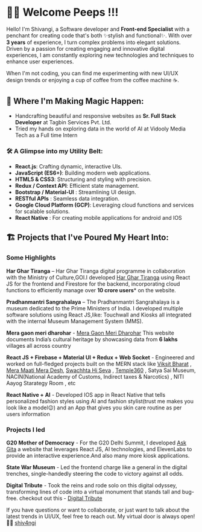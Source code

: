 # 👋👋 Welcome Peeps !!! 

Hello! I'm Shivangi, a Software developer and **Front-end Specialist** with a penchant for creating code that's both ✨stylish and functional✨. With over **3 years** of experience, I turn complex problems into elegant solutions. Driven by a passion for creating engaging and innovative digital experiences, I am constantly exploring new technologies and techniques to enhance user experiences.

When I'm not coding, you can find me experimenting with new UI/UX design trends or enjoying a cup of coffee from the coffee machine ☕️.

## 🏢  Where I'm Making Magic Happen:
- Handcrafting beautiful and responsive websites as **Sr. Full Stack Developer** at Tagbin Services Pvt. Ltd.
- Tried my hands on exploring data in the world of AI at Vidooly Media Tech as a Full time Intern

### 🛠️ A Glimpse into my Utility Belt:
- **React.js**: Crafting dynamic, interactive UIs.
- **JavaScript (ES6+)**: Building modern web applications.
- **HTML5 & CSS3**: Structuring and styling with precision.
- **Redux / Context API**: Efficient state management.
- **Bootstrap / Material-UI** : Streamlining UI design.
- **RESTful APIs** : Seamless data integration.
- **Google Cloud Platform (GCP)**: Leveraging cloud functions and services for scalable solutions.
- **React Native** : For creating mobile applications for android and IOS


## 🏗️ Projects that I've Poured My Heart Into:

### Some Highlights
**Har Ghar Tiranga** – Har Ghar Tiranga digital programme in collaboration with the Ministry of Culture,GOI.I developed [Har Ghar Tiranga](https://harghartiranga.com/) using React JS for the frontend and Firestore for the backend, incorporating cloud functions to efficiently manage over **10 crore users*** on the website.

**Pradhanmantri Sangrahalaya** – The Pradhanmantri Sangrahalaya is a museum dedicated to the Prime Ministers of India. I developed multiple software solutions using React JS,like: Touchwall and Kiosks all integrated with the internal Museum Management System (MMS).

**Mera gaon meri dharohar** - [Mera Gaon Meri Dharohar](https://mgmd.gov.in) This website documents India’s cultural heritage by showcasing data from **6 lakhs** villages all across country

**React JS + Firebase + Material UI + Redux + Web Socket** - Engineered and worked on full-fledged projects built on the MERN stack like [Viksit Bharat](https://viksitbharatsankalp.gov.in/) , [Mera Maati Mera Desh](https://merimaatimeradesh.gov.in/), [Swachhta Hi Seva](https://swachhatahiseva.com/) , [Temple360](temple360.in) , Satya Sai Museum, NACIN(National Academy of Customs, Indirect taxes & Narcotics) , NITI Aayog Starategy Room , etc

**React Native + AI** - Developed IOS app in React Native that tells personalized fashion styles using AI and fashion stylist(trust me makes you look like a model😉) and an App that gives you skin care routine as per users information

### Projects I led

**G20 Mother of Democracy** - For the G20 Delhi Summit, I developed [Ask Gita](askgita.ai) a website that leverages React JS, AI technologies, and ElevenLabs to provide an interactive experience.And also many more kiosk applications. 

**State War Museum** -  Led the frontend charge like a general in the digital trenches, single-handedly steering the code to victory against all odds.

**Digital Tribute** - Took the reins and rode solo on this digital odyssey, transforming lines of code into a virtual monument that stands tall and bug-free. checkout out this - [Digital Tribute](https://digitaltribute.in/)

If you have questions or want to collaborate, or just want to talk about the latest trends in UI/UX, feel free to reach out. My virtual door is always open! 👋👋
[shiv4ngi](https://www.linkedin.com/in/shiv4ngi/)
